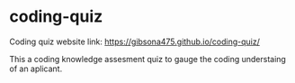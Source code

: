 # coding-quiz
Coding quiz website link: https://gibsona475.github.io/coding-quiz/

This a coding knowledge assesment quiz to gauge the coding understaing of an aplicant. 
